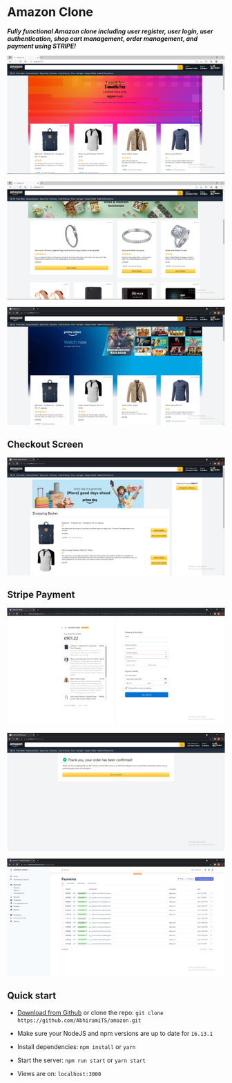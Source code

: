 # Amazon Clone

***Fully functional Amazon clone including user register, user login, user authentication, shop cart management, order management, and payment using STRIPE!***

![alt text](https://github.com/AbhiramiTS/amazon/blob/main/assets/amazon1.png)

![alt text](https://github.com/AbhiramiTS/amazon/blob/main/assets/amazon2.png)

![alt text](https://github.com/AbhiramiTS/amazon/blob/main/assets/amazon3.png)

## Checkout Screen
![alt text](https://github.com/AbhiramiTS/amazon/blob/main/assets/amazon4.png)

## Stripe Payment
![alt text](https://github.com/AbhiramiTS/amazon/blob/main/assets/amazon5.png)

![alt text](https://github.com/AbhiramiTS/amazon/blob/main/assets/amazon6.png)

![alt text](https://github.com/AbhiramiTS/amazon/blob/main/assets/amazon7.png)


## Quick start

- [Download from Github](https://github.com/AbhiramiTS/amazon/archive/refs/heads/main.zip) or clone the repo: `git clone https://github.com/AbhiramiTS/amazon.git`

- Make sure your NodeJS and npm versions are up to date for `16.13.1`

- Install dependencies: `npm install` or `yarn`

- Start the server: `npm run start` or `yarn start`

- Views are on: `localhost:3000`
